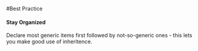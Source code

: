 
#Best Practice

#### Stay Organized
Declare most generic items first followed by not-so-generic ones - this lets you make good use of inheritence.

